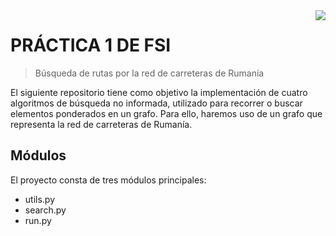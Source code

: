 <img src="icon.png" align="right" />

# PRÁCTICA 1 DE FSI
> Búsqueda de rutas por la red de carreteras de Rumanía

El siguiente repositorio tiene como objetivo la implementación de cuatro algoritmos de búsqueda no informada, utilizado para recorrer o buscar elementos ponderados en un grafo. Para ello, haremos uso de un grafo que representa la red de carreteras de Rumanía.

## Módulos
El proyecto consta de tres módulos principales:
- utils.py
- search.py
- run.py
